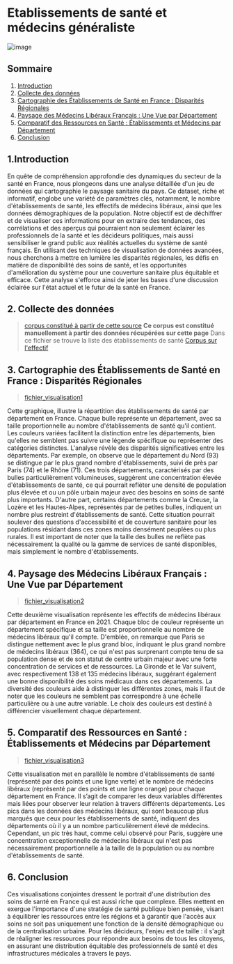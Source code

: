 # Etablissements de santé et médecins généraliste 
 
![image](https://www.usine-digitale.fr/mediatheque/2/9/0/001212092_896x598_c.jpg) 
## Sommaire
1. [Introduction](#introduction)
2. [Collecte des données](#collectedesdonnes)
3. [Cartographie des Établissements de Santé en France : Disparités Régionales](CartographiedesetablissementsdeSanteenFrance:disparitesregionales)
4. [Paysage des Médecins Libéraux Français : Une Vue par Département](PaysagedesMedecinsLibérauxFrançais:unevuepardepartement)
5. [Comparatif des Ressources en Santé : Établissements et Médecins par Département](ComparatifdesRessourcesenSanté:etablissementsetmedecinspardepartement)
6. [Conclusion](#conclusion)




## 1.Introduction
En quête de compréhension approfondie des dynamiques du secteur de la santé en France, nous plongeons dans une analyse détaillée d'un jeu de données qui cartographie le paysage sanitaire du pays. Ce dataset, riche et informatif, englobe une variété de paramètres clés, notamment, le nombre d'établissements de santé, les effectifs de médecins libéraux, ainsi que les données démographiques de la population. Notre objectif est de déchiffrer et de visualiser ces informations pour en extraire des tendances, des corrélations et des aperçus qui pourraient non seulement éclairer les professionnels de la santé et les décideurs politiques, mais aussi sensibiliser le grand public aux réalités actuelles du système de santé français. En utilisant des techniques de visualisation de données avancées, nous cherchons à mettre en lumière les disparités régionales, les défis en matière de disponibilité des soins de santé, et les opportunités d'amélioration du système pour une couverture sanitaire plus équitable et efficace. Cette analyse s'efforce ainsi de jeter les bases d'une discussion éclairée sur l'état actuel et le futur de la santé en France.

## 2. Collecte des données

>[corpus constitué à partir de cette source]( https://www.sanitaire-social.com/annuaire-etablissements-de-sante/etablissement-de-sante)
**Ce corpus est constitué manuellement à partir des données récupérées sur cette page**
Dans ce fichier se trouve la liste des établissements de santé
>[Corpus sur l'effectif](https://explore.data.gouv.fr/fr/tableau?url=https%3A%2F%2Fwww.data.gouv.fr%2Ffr%2Fdatasets%2Fr%2F34869c69-188e-48ca-8242-70161aebab47&annee__less=2022&annee__greater=2021&libelle_type_exercice_liberal__exact=lib%C3%A9ral+exclusif&profession_sante__exact=M%C3%A9decins+g%C3%A9n%C3%A9ralistes+%C3%A0+expertise+particuli%C3%A8re+%28MEP%29)


## 3. Cartographie des Établissements de Santé en France : Disparités Régionales

>[fichier_visualisation1](https://github.com/Koladesky/Examen_datavisualisation_M2_2024/blob/main/Etablissemments-sante.csv)

<div class="flourish-embed flourish-hierarchy" data-src="visualisation/16644482"><script src="https://public.flourish.studio/resources/embed.js"></script></div>
  Cette graphique, illustre la répartition des établissements de santé par département en France. Chaque bulle représente un département, avec sa taille proportionnelle au nombre d'établissements de santé qu'il contient. Les couleurs variées facilitent la distinction entre les départements, bien qu'elles ne semblent pas suivre une légende spécifique ou représenter des catégories distinctes.
 L'analyse révèle des disparités significatives entre les départements. Par exemple, on observe que le département du Nord (93) se distingue par le plus grand nombre d'établissements, suivi de près par Paris (74) et le Rhône (71). Ces trois départements, caractérisés par des bulles particulièrement volumineuses, suggèrent une concentration élevée d'établissements de santé, ce qui pourrait refléter une densité de population plus élevée et ou un pôle urbain majeur avec des besoins en soins de santé plus importants.
D'autre part, certains départements comme la Creuse, la Lozère et les Hautes-Alpes, représentés par de petites bulles, indiquent un nombre plus restreint d'établissements de santé. Cette situation pourrait soulever des questions d'accessibilité et de couverture sanitaire pour les populations résidant dans ces zones moins densément peuplées ou plus rurales.
Il est important de noter que la taille des bulles ne reflète pas nécessairement la qualité ou la gamme de services de santé disponibles, mais simplement le nombre d'établissements.

## 4. Paysage des Médecins Libéraux Français : Une Vue par Département
>[fichier_visualisation2](https://github.com/Koladesky/Examen_datavisualisation_M2_2024/blob/main/Etablissemments-sante.csv)
<div class="flourish-embed flourish-hierarchy" data-src="visualisation/16645039"><script src="https://public.flourish.studio/resources/embed.js"></script></div>
 Cette deuxième visualisation représente les effectifs de médecins libéraux par département en France en 2021. 
 Chaque bloc de couleur représente un département spécifique et sa taille est proportionnelle au nombre de médecins libéraux qu'il compte.
D'emblée, on remarque que Paris se distingue nettement avec le plus grand bloc, indiquant le plus grand nombre de médecins libéraux (364), ce qui n'est pas surprenant compte tenu de sa population dense et de son statut de centre urbain majeur avec une forte concentration de services et de ressources. La Gironde et le Var suivent, avec respectivement 138 et 135 médecins libéraux, suggérant également une bonne disponibilité des soins médicaux dans ces départements.
La diversité des couleurs aide à distinguer les différentes zones, mais il faut de noter que les couleurs ne semblent pas correspondre à une échelle particulière ou à une autre variable. Le choix des couleurs est destiné à différencier visuellement chaque département.




## 5. Comparatif des Ressources en Santé : Établissements et Médecins par Département
>[fichier_visualisation3](https://github.com/Koladesky/Examen_datavisualisation_M2_2024/blob/main/Etablissemments-sante.csv)
<div class="flourish-embed flourish-chart" data-src="visualisation/16646289"><script src="https://public.flourish.studio/resources/embed.js"></script></div>
 Cette visualisation met en parallèle le nombre d'établissements de santé (représenté par des points et une ligne verte) et le nombre de médecins libéraux (représenté par des points et une ligne orange) pour chaque département en France.
Il s’agit de comparer les deux variables différentes mais liées pour observer leur relation à travers différents départements. Les pics dans les données des médecins libéraux, qui sont beaucoup plus marqués que ceux pour les établissements de santé, indiquent des départements où il y a un nombre particulièrement élevé de médecins. Cependant, un pic très haut, comme celui observé pour Paris, suggère une concentration exceptionnelle de médecins libéraux qui n'est pas nécessairement proportionnelle à la taille de la population ou au nombre d'établissements de santé.

## 6. Conclusion 
Ces visualisations conjointes dressent le portrait d'une distribution des soins de santé en France qui est aussi riche que complexe. Elles mettent en exergue l'importance d'une stratégie de santé publique bien pensée, visant à équilibrer les ressources entre les régions et à garantir que l'accès aux soins ne soit pas uniquement une fonction de la densité démographique ou de la centralisation urbaine. Pour les décideurs, l'enjeu est de taille : il s'agit de réaligner les ressources pour répondre aux besoins de tous les citoyens, en assurant une distribution équitable des professionnels de santé et des infrastructures médicales à travers le pays.
